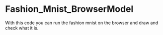 # Fashion_Mnist_BrowserModel
With this code you can run the fashion mnist on the browser and draw and check what it is.
